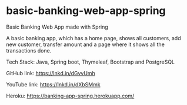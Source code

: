 # basic-banking-web-app-spring
Basic Banking Web App made with Spring

A basic banking app, which has a home page, shows all customers, add new customer, transfer amount and a page where it shows all the transactions done.

Tech Stack: Java, Spring boot, Thymeleaf, Bootstrap and PostgreSQL

GitHub link: https://lnkd.in/dGvvUmh

YouTube link: https://lnkd.in/dXbSMmk

Heroku: https://banking-app-spring.herokuapp.com/
